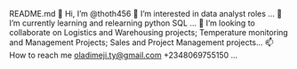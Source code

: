 README.md
👋 Hi, I’m @thoth456
👀 I’m interested in data analyst roles ...
🌱 I’m currently learning and relearning python SQL ...
💞️ I’m looking to collaborate on Logistics and Warehousing projects; Temperature monitoring and Management Projects; Sales and Project Management projects...
📫 How to reach me oladimeji.ty@gmail.com +2348069755150 ...
